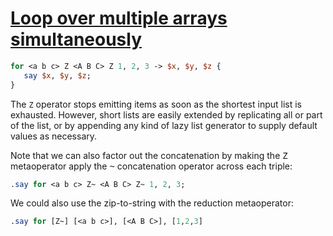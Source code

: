 [1]: http://rosettacode.org/wiki/Loop_over_multiple_arrays_simultaneously

# [Loop over multiple arrays simultaneously][1]

```perl
for <a b c> Z <A B C> Z 1, 2, 3 -> $x, $y, $z {
   say $x, $y, $z;
}
```


The `Z` operator stops emitting items as soon as the shortest input list is exhausted. However, short lists are easily extended by replicating all or part of the list, or by appending any kind of lazy list generator to supply default values as necessary.



Note that we can also factor out the concatenation by making the <tt>Z</tt> metaoperator apply the <tt>~</tt> concatenation operator across each triple:

```perl
.say for <a b c> Z~ <A B C> Z~ 1, 2, 3;
```


We could also use the zip-to-string with the reduction metaoperator:

```perl
.say for [Z~] [<a b c>], [<A B C>], [1,2,3]
```